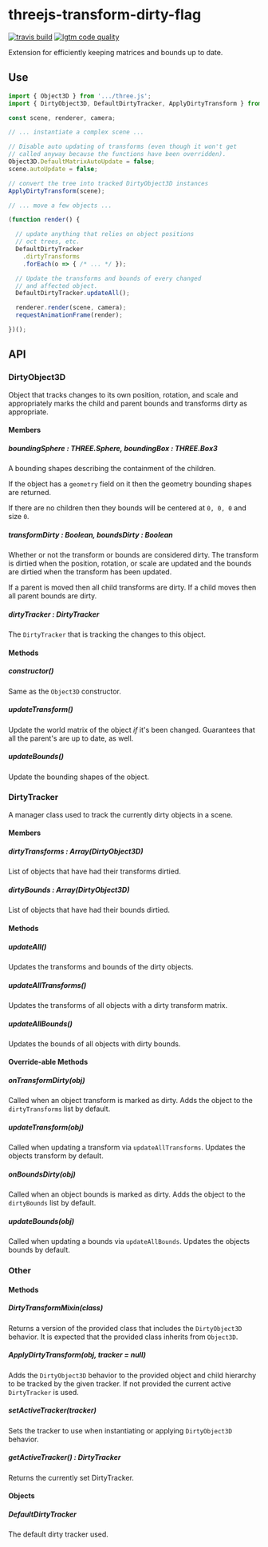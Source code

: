 # threejs-transform-dirty-flag

[![travis build](https://img.shields.io/travis/gkjohnson/threejs-transform-dirty-flag.svg?style=flat-square)](https://travis-ci.org/gkjohnson/threejs-transform-dirty-flag)
[![lgtm code quality](https://img.shields.io/lgtm/grade/javascript/g/gkjohnson/threejs-transform-dirty-flag.svg?style=flat-square&label=code-quality)](https://lgtm.com/projects/g/gkjohnson/threejs-transform-dirty-flag/)

Extension for efficiently keeping matrices and bounds up to date.

## Use

```js
import { Object3D } from '.../three.js';
import { DirtyObject3D, DefaultDirtyTracker, ApplyDirtyTransform } from '.../dirty-transform-flag.js';

const scene, renderer, camera;

// ... instantiate a complex scene ...

// Disable auto updating of transforms (even though it won't get
// called anyway because the functions have been overridden).
Object3D.DefaultMatrixAutoUpdate = false;
scene.autoUpdate = false;

// convert the tree into tracked DirtyObject3D instances
ApplyDirtyTransform(scene);

// ... move a few objects ...

(function render() {

  // update anything that relies on object positions
  // oct trees, etc.
  DefaultDirtyTracker
    .dirtyTransforms
    .forEach(o => { /* ... */ });

  // Update the transforms and bounds of every changed
  // and affected object.
  DefaultDirtyTracker.updateAll();

  renderer.render(scene, camera);
  requestAnimationFrame(render);

})();
```

## API

### DirtyObject3D

Object that tracks changes to its own position, rotation, and scale and appropriately marks the child and parent bounds and transforms dirty as appropriate.

#### Members
##### boundingSphere : THREE.Sphere, boundingBox : THREE.Box3

A bounding shapes describing the containment of the children.

If the object has a `geometry` field on it then the geometry bounding shapes are returned.

If there are no children then they bounds will be centered at `0, 0, 0` and size `0`.

##### transformDirty : Boolean, boundsDirty : Boolean

Whether or not the transform or bounds are considered dirty. The transform is dirtied when the position, rotation, or scale are updated and the bounds are dirtied when the transform has been updated.

If a parent is moved then all child transforms are dirty. If a child moves then all parent bounds are dirty.

##### dirtyTracker : DirtyTracker

The `DirtyTracker` that is tracking the changes to this object.

#### Methods
##### constructor()

Same as the `Object3D` constructor.

##### updateTransform()

Update the world matrix of the object _if_ it's been changed. Guarantees that all the parent's are up to date, as well.

##### updateBounds()

Update the bounding shapes of the object.

### DirtyTracker

A manager class used to track the currently dirty objects in a scene.

#### Members
##### dirtyTransforms : Array(DirtyObject3D)

List of objects that have had their transforms dirtied.

##### dirtyBounds : Array(DirtyObject3D)

List of objects that have had their bounds dirtied.

#### Methods
##### updateAll()

Updates the transforms and bounds of the dirty objects.

##### updateAllTransforms()

Updates the transforms of all objects with a dirty transform matrix.

##### updateAllBounds()

Updates the bounds of all objects with dirty bounds.

#### Override-able Methods
##### onTransformDirty(obj)

Called when an object transform is marked as dirty. Adds the object to the `dirtyTransforms` list by default.

##### updateTransform(obj)

Called when updating a transform via `updateAllTransforms`. Updates the objects transform by default.

##### onBoundsDirty(obj)

Called when an object bounds is marked as dirty. Adds the object to the `dirtyBounds` list by default.

##### updateBounds(obj)

Called when updating a bounds via `updateAllBounds`. Updates the objects bounds by default.

### Other

#### Methods
##### DirtyTransformMixin(class)

Returns a version of the provided class that includes the `DirtyObject3D` behavior. It is expected that the provided class inherits from `Object3D`.

##### ApplyDirtyTransform(obj, tracker = null)

Adds the `DirtyObject3D` behavior to the provided object and child hierarchy to be tracked by the given tracker. If not provided the current active `DirtyTracker` is used.

##### setActiveTracker(tracker)

Sets the tracker to use when instantiating or applying `DirtyObject3D` behavior.

##### getActiveTracker() : DirtyTracker

Returns the currently set DirtyTracker.

#### Objects
##### DefaultDirtyTracker

The default dirty tracker used.

